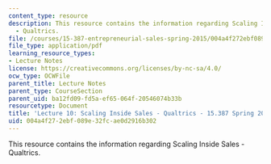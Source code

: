 ```yaml
---
content_type: resource
description: This resource contains the information regarding Scaling Inside Sales
  - Qualtrics.
file: /courses/15-387-entrepreneurial-sales-spring-2015/004a4f272ebf089e32fcae0d2916b302_MIT15_387S15_Lecture10.pdf
file_type: application/pdf
learning_resource_types:
- Lecture Notes
license: https://creativecommons.org/licenses/by-nc-sa/4.0/
ocw_type: OCWFile
parent_title: Lecture Notes
parent_type: CourseSection
parent_uid: ba12fd09-fd5a-ef65-064f-20546074b33b
resourcetype: Document
title: 'Lecture 10: Scaling Inside Sales - Qualtrics - 15.387 Spring 2015'
uid: 004a4f27-2ebf-089e-32fc-ae0d2916b302
---
```

This resource contains the information regarding Scaling Inside Sales - Qualtrics.